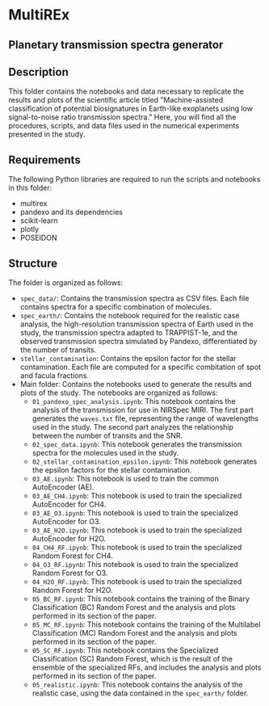 # MultiREx
## Planetary transmission spectra generator

## Description

This folder contains the notebooks and data necessary to replicate the results and plots of the scientific article titled "Machine-assisted classification of potential biosignatures in Earth-like exoplanets using low signal-to-noise ratio transmission spectra." Here, you will find all the procedures, scripts, and data files used in the numerical experiments presented in the study.

## Requirements

The following Python libraries are required to run the scripts and notebooks in this folder:

- multirex
- pandexo and its dependencies
- scikit-learn
- plotly
- POSEIDON

## Structure

The folder is organized as follows:

- `spec_data/`: Contains the transmission spectra as CSV files. Each file contains spectra for a specific combination of molecules.
- `spec_earth/`: Contains the notebook required for the realistic case analysis, the high-resolution transmission spectra of Earth used in the study, the transmission spectra adapted to TRAPPIST-1e, and the observed transmission spectra simulated by Pandexo, differentiated by the number of transits.
- `stellar_contamination`: Contains the epsilon factor for the stellar contamination. Each file are computed for a specific combitation of spot and facula fractions.
- Main folder: Contains the notebooks used to generate the results and plots of the study. The notebooks are organized as follows:
  - `01_pandexo_spec_analysis.ipynb`: This notebook contains the analysis of the transmission for use in NIRSpec MIRI. The first part generates the `waves.txt` file, representing the range of wavelengths used in the study. The second part analyzes the relationship between the number of transits and the SNR.
  - `02_spec_data.ipynb`: This notebook generates the transmission spectra for the molecules used in the study.
  - `02_stellar_contamination_epsilon.ipynb`: This notebook generates the epsilon factors for the stellar contamination.
  - `03_AE.ipynb`: This notebook is used to train the common AutoEncoder (AE).
  - `03_AE_CH4.ipynb`: This notebook is used to train the specialized AutoEncoder for CH4.
  - `03_AE_O3.ipynb`: This notebook is used to train the specialized AutoEncoder for O3.
  - `03_AE_H2O.ipynb`: This notebook is used to train the specialized AutoEncoder for H2O.
  - `04_CH4_RF.ipynb`: This notebook is used to train the specialized Random Forest for CH4.
  - `04_O3_RF.ipynb`: This notebook is used to train the specialized Random Forest for O3.
  - `04_H2O_RF.ipynb`: This notebook is used to train the specialized Random Forest for H2O.
  - `05_BC_RF.ipynb`: This notebook contains the training of the Binary Classification (BC) Random Forest and the analysis and plots performed in its section of the paper.
  - `05_MC_RF.ipynb`: This notebook contains the training of the Multilabel Classification (MC) Random Forest and the analysis and plots performed in its section of the paper.
  - `05_SC_RF.ipynb`: This notebook contains the Specialized Classification (SC) Random Forest, which is the result of the ensemble of the specialized RFs, and includes the analysis and plots performed in its section of the paper.
  - `05_realistic.ipynb`: This notebook contains the analysis of the realistic case, using the data contained in the `spec_earth/` folder.
